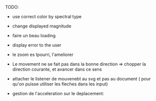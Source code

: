 TODO:

 * use correct color by spectral type
 * change displayed magnitude
 
 * faire un beau loading
 * display error to the user
 * le zoom es tpourri, l'ameliorer
 * Le movement ne se fait pas dans la bonne direction => chopper la direction courante, et avancer dans ce sens
  * attacher le listener de mouvenebt au svg et pas au document ( pour qu'on puisse utiliser les fleches dans les input)
  * gestion de l'acceleration sur le deplacement: